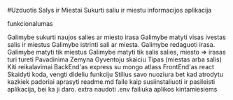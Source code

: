 #Uzduotis Salys ir Miestai
Sukurti saliu ir miestu informacijos aplikacija

funkcionalumas

Galimybe sukurti naujos salies ar miesto irasa
Galimybe matyti visas ivestas salis ir miestus
Galimybe istrinti sali ar miesta.
Galimybe redaguoti irasa.
Galimybe matyti tik miestus
Galimybe matyti tik salis
salies, miesto => irasas turi tureti
Pavadinima
Zemyna
Gyventoju skaiciu
Tipas (miestas arba salis)
Kiti reikalavimai
BackEnd'as express su mongo atlass
FrontEnd'as react
Skaidyti koda, vengti dideliu funkciju
Stilius savo nuoziura bet kad atrodytu kazkiek padoriai
aprasyti readme.md faile kaip susiinstaliuoti ir pasileisti aplikacija, bei ka ji daro.
extra
naudoti .env failiuka aplikos kintamiesiems

